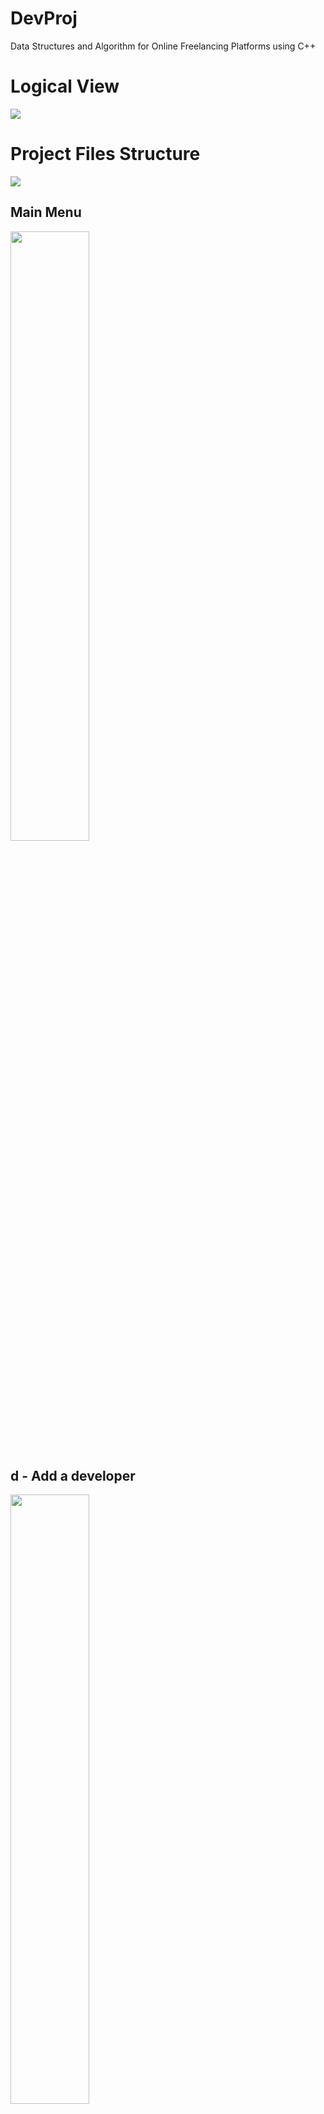 # DevProj
Data Structures and Algorithm for Online Freelancing Platforms using C++ 
<h1>Logical View</h1>
<img src="https://github.com/trixtipsfix/DevProj/assets/69011613/d7dc9840-7079-45b8-bcfd-733d655c2390">
<h1>Project Files Structure </h1>
<img src="https://github.com/trixtipsfix/DevProj/assets/69011613/c7ce5167-1e75-4d81-bbca-bfc8290221fb">

 
<h2>Main Menu</h2>
<img src="https://github.com/trixtipsfix/DevProj/assets/69011613/4155b101-7d40-4b58-a8df-d141f24044cf" width="50%" height="50%">
<h2>d - Add a developer</h2>
<img src="https://github.com/trixtipsfix/DevProj/assets/69011613/f49384ba-c2d8-4abe-af58-372dd401aed5" width="50%" height="50%">
<h2>p - Add a project</h2>
<img src="https://github.com/trixtipsfix/DevProj/assets/69011613/79e1cd16-978e-47b5-97eb-1bb9ce8e76cb" width="50%" height="50%">
<h2>s - Search Developer</h2>
<img src="https://github.com/trixtipsfix/DevProj/assets/69011613/99de6f1f-4906-4a04-9028-6cf183765f0e" width="50%" height="50%">
<h2>t - Search Project</h2>
<img src="https://github.com/trixtipsfix/DevProj/assets/69011613/bef14203-e4b9-486c-b22f-f6b3e2849831" width="50%" height="50%">
<h2>v - View Developers</h2>
<img src="https://github.com/trixtipsfix/DevProj/assets/69011613/e42c7978-cb96-4812-9d94-9a702ddb1bf3" width="50%" height="50%">
<h2>f - Show Next Developer</h2>
<img src="https://github.com/trixtipsfix/DevProj/assets/69011613/39b6e901-3700-4afb-8659-1317e96b208e" width="50%" height="50%">
<h2>r - Show Previous Developer</h2>
<img src="https://github.com/trixtipsfix/DevProj/assets/69011613/f5937f62-5284-49ab-a427-afaded7e3f72" width="50%" height="50%">
<h2>n - Show Next Project</h2>
<img src="https://github.com/trixtipsfix/DevProj/assets/69011613/d774a429-d8ff-400b-bee1-5c4d629f88d5" width="50%" height="50%">
<h2>e - Exit</h2>
<img src="https://github.com/trixtipsfix/DevProj/assets/69011613/3aa51721-e5c1-4976-be43-8a4366440a0a" width="50%" height="50%">

!!!  UNDER CONSTRUCTION !!!
